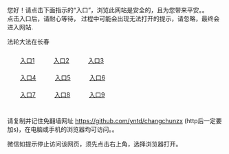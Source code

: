 您好！请点击下面指示的“入口”，浏览此网站是安全的，且为您带来平安。。 <br/>
点击入口后，请耐心等待， 过程中可能会出现无法打开的提示，请忽略，最终会进入网站. </br>

法轮大法在长春<br/>
<div style="padding:10px"><a style="margin:20px" target="_blank" href="https://d3mit89ojv4v2o.cloudfront.net/2Qpsp?qwlfbtst" id="ccLink1" rel="nofollow">入口1</a> <a target="_blank" style="margin:20px" href="https://d2xh72c3mugj9m.cloudfront.net/2Qpsp?iuhyrqk" id="ccLink2" rel="nofollow">入口2</a> <a style="margin:20px" target="_blank" href="https://d39e6emaz6kgxu.cloudfront.net/2Qpsp?kmiiene" id="ccLink3" rel="nofollow">入口3</a></div>

<div style="padding:10px" ><a style="margin:20px" target="_blank" href="https://d3mit89ojv4v2o.cloudfront.net/2Qpsp?qwlfbtst" id="ccLink4" rel="nofollow">入口4</a> <a style="margin:20px" href="https://d2xh72c3mugj9m.cloudfront.net/2Qpsp?iuhyrqk" target="_blank" id="ccLink5" rel="nofollow">入口5</a> <a style="margin:20px" href="https://d39e6emaz6kgxu.cloudfront.net/2Qpsp?kmiiene" target="_blank" id="ccLink6" rel="nofollow">入口6</a></div>

<div style="padding:10px"><a style="margin:20px" target="_blank" href="https://d3mit89ojv4v2o.cloudfront.net/2Qpsp?qwlfbtst" id="ccLink7" rel="nofollow">入口7</a> <a style="margin:20px" href="https://d2xh72c3mugj9m.cloudfront.net/2Qpsp?iuhyrqk" target="_blank" id="ccLink8" rel="nofollow">入口8</a> <a style="margin:20px" target="_blank" href="https://d39e6emaz6kgxu.cloudfront.net/2Qpsp?kmiiene" id="ccLink9" rel="nofollow">入口9</a></div>

<br/>



请复制并记住免翻墙网址 https://github.com/yntd/changchunzx (http后一定要加s)，在电脑或手机的浏览器均可访问。。<br/>

微信如提示停止访问该网页，须先点击右上角，选择浏览器打开。
